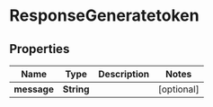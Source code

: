 

# ResponseGeneratetoken


## Properties

| Name | Type | Description | Notes |
|------------ | ------------- | ------------- | -------------|
|**message** | **String** |  |  [optional] |




